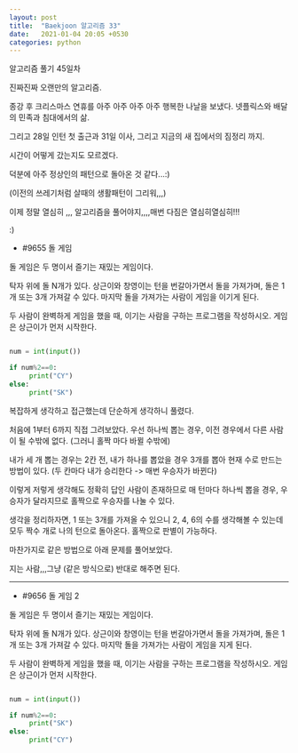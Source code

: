 ```yaml
---
layout: post
title:  "Baekjoon 알고리즘 33"
date:   2021-01-04 20:05 +0530
categories: python
---
```


알고리즘 풀기 45일차

진짜진짜 오랜만의 알고리즘.

종강 후 크리스마스 연휴를 아주 아주 아주 아주 행복한 나날을 보냈다. 넷플릭스와 배달의 민족과 침대에서의 삶.

그리고 28일 인턴 첫 출근과 31일 이사, 그리고 지금의 새 집에서의 짐정리 까지.

시간이 어떻게 갔는지도 모르겠다. 

덕분에 아주 정상인의 패턴으로 돌아온 것 같다...:)

(이전의 쓰레기처럼 살때의 생활패턴이 그리워,,,)

이제 정말 열심히 ,,, 알고리즘을 풀어야지,,,,매번 다짐은 열심히열심히!!!

:)


- #9655     돌 게임

돌 게임은 두 명이서 즐기는 재밌는 게임이다.

탁자 위에 돌 N개가 있다. 상근이와 창영이는 턴을 번갈아가면서 돌을 가져가며, 돌은 1개 또는 3개 가져갈 수 있다. 마지막 돌을 가져가는 사람이 게임을 이기게 된다.

두 사람이 완벽하게 게임을 했을 때, 이기는 사람을 구하는 프로그램을 작성하시오. 게임은 상근이가 먼저 시작한다.

```python

num = int(input())

if num%2==0:
     print("CY")
else:
     print("SK")

```

복잡하게 생각하고 접근했는데 단순하게 생각하니 풀렸다. 

처음에 1부터 6까지 직접 그려보았다. 우선 하나씩 뽑는 경우, 이전 경우에서 다른 사람이 될 수밖에 없다. (그러니 홀짝 마다 바뀔 수밖에)

내가 세 개 뽑는 경우는 2칸 전, 내가 하나를 뽑았을 경우 3개를 뽑아 현재 수로 만드는 방법이 있다. (두 칸마다 내가 승리한다 -> 매번 우승자가 바뀐다) 

이렇게 저렇게 생각해도 정확히 답인 사람이 존재하므로 매 턴마다 하나씩 뽑을 경우, 우승자가 달라지므로 홀짝으로 우승자를 나눌 수 있다. 

생각을 정리하자면, 1 또는 3개를 가져올 수 있으니 2, 4, 6의 수를 생각해볼 수 있는데 모두 짝수 개로 나의 턴으로 돌아온다. 홀짝으로 판별이 가능하다. 

마찬가지로 같은 방법으로 아래 문제를 풀어보았다. 

지는 사람,,,그냥 (같은 방식으로) 반대로 해주면 된다. 



---

- #9656     돌 게임 2

돌 게임은 두 명이서 즐기는 재밌는 게임이다.

탁자 위에 돌 N개가 있다. 상근이와 창영이는 턴을 번갈아가면서 돌을 가져가며, 돌은 1개 또는 3개 가져갈 수 있다. 마지막 돌을 가져가는 사람이 게임을 지게 된다.

두 사람이 완벽하게 게임을 했을 때, 이기는 사람을 구하는 프로그램을 작성하시오. 게임은 상근이가 먼저 시작한다.

```python

num = int(input())

if num%2==0:
     print("SK")
else:
     print("CY")

```
